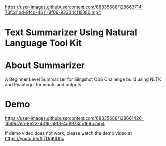 

https://user-images.githubusercontent.com/68835688/128663714-73fcd1bd-9f4d-4611-8f06-93304cf18080.mp4

# Text Summarizer Using Natural Language Tool Kit

# About Summarizer
A Beginner Level Summarizer for Slingshot OSS Challenge build using NLTK and Pyautogui for inputs and outputs

# Demo
https://user-images.githubusercontent.com/68835688/128661426-1b69d7ea-8e23-4319-a9f3-4d8973c7d69b.mp4

If demo video does not work, please watch the demo video at https://youtu.be/fIj7UqKIUhc

